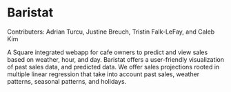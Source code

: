 # Baristat
Contributers: Adrian Turcu, Justine Breuch, Tristin Falk-LeFay, and Caleb Kim

A Square integrated webapp for cafe owners to predict and view sales based on weather, hour, and day.
Baristat offers a user-friendly visualization of past sales data, and predicted data. We offer sales projections rooted in multiple linear regression that take into account past sales, weather patterns, seasonal patterns, and holidays.

